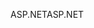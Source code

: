 <span data-ttu-id="be53d-101">ASP.NET</span><span class="sxs-lookup"><span data-stu-id="be53d-101">ASP.NET</span></span>